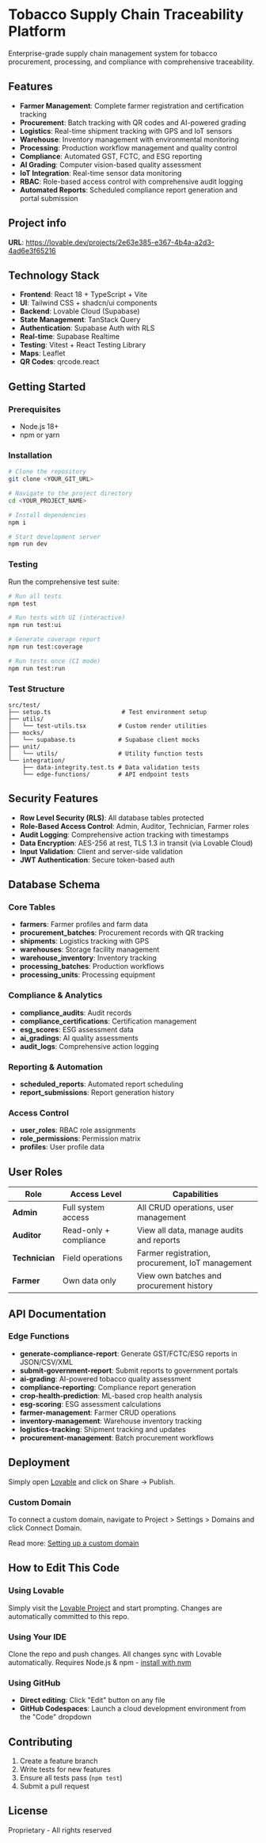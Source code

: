 # Tobacco Supply Chain Traceability Platform

Enterprise-grade supply chain management system for tobacco procurement, processing, and compliance with comprehensive traceability.

## Features

- **Farmer Management**: Complete farmer registration and certification tracking
- **Procurement**: Batch tracking with QR codes and AI-powered grading
- **Logistics**: Real-time shipment tracking with GPS and IoT sensors
- **Warehouse**: Inventory management with environmental monitoring
- **Processing**: Production workflow management and quality control
- **Compliance**: Automated GST, FCTC, and ESG reporting
- **AI Grading**: Computer vision-based quality assessment
- **IoT Integration**: Real-time sensor data monitoring
- **RBAC**: Role-based access control with comprehensive audit logging
- **Automated Reports**: Scheduled compliance report generation and portal submission

## Project info

**URL**: https://lovable.dev/projects/2e63e385-e367-4b4a-a2d3-4ad6e3f65216

## Technology Stack

- **Frontend**: React 18 + TypeScript + Vite
- **UI**: Tailwind CSS + shadcn/ui components
- **Backend**: Lovable Cloud (Supabase)
- **State Management**: TanStack Query
- **Authentication**: Supabase Auth with RLS
- **Real-time**: Supabase Realtime
- **Testing**: Vitest + React Testing Library
- **Maps**: Leaflet
- **QR Codes**: qrcode.react

## Getting Started

### Prerequisites

- Node.js 18+
- npm or yarn

### Installation

```sh
# Clone the repository
git clone <YOUR_GIT_URL>

# Navigate to the project directory
cd <YOUR_PROJECT_NAME>

# Install dependencies
npm i

# Start development server
npm run dev
```

### Testing

Run the comprehensive test suite:

```bash
# Run all tests
npm test

# Run tests with UI (interactive)
npm run test:ui

# Generate coverage report
npm run test:coverage

# Run tests once (CI mode)
npm run test:run
```

### Test Structure

```
src/test/
├── setup.ts                    # Test environment setup
├── utils/
│   └── test-utils.tsx         # Custom render utilities
├── mocks/
│   └── supabase.ts            # Supabase client mocks
├── unit/
│   └── utils/                 # Utility function tests
└── integration/
    ├── data-integrity.test.ts # Data validation tests
    └── edge-functions/        # API endpoint tests
```

## Security Features

- **Row Level Security (RLS)**: All database tables protected
- **Role-Based Access Control**: Admin, Auditor, Technician, Farmer roles
- **Audit Logging**: Comprehensive action tracking with timestamps
- **Data Encryption**: AES-256 at rest, TLS 1.3 in transit (via Lovable Cloud)
- **Input Validation**: Client and server-side validation
- **JWT Authentication**: Secure token-based auth

## Database Schema

### Core Tables
- **farmers**: Farmer profiles and farm data
- **procurement_batches**: Procurement records with QR tracking
- **shipments**: Logistics tracking with GPS
- **warehouses**: Storage facility management
- **warehouse_inventory**: Inventory tracking
- **processing_batches**: Production workflows
- **processing_units**: Processing equipment

### Compliance & Analytics
- **compliance_audits**: Audit records
- **compliance_certifications**: Certification management
- **esg_scores**: ESG assessment data
- **ai_gradings**: AI quality assessments
- **audit_logs**: Comprehensive action logging

### Reporting & Automation
- **scheduled_reports**: Automated report scheduling
- **report_submissions**: Report generation history

### Access Control
- **user_roles**: RBAC role assignments
- **role_permissions**: Permission matrix
- **profiles**: User profile data

## User Roles

| Role | Access Level | Capabilities |
|------|-------------|--------------|
| **Admin** | Full system access | All CRUD operations, user management |
| **Auditor** | Read-only + compliance | View all data, manage audits and reports |
| **Technician** | Field operations | Farmer registration, procurement, IoT management |
| **Farmer** | Own data only | View own batches and procurement history |

## API Documentation

### Edge Functions

- **generate-compliance-report**: Generate GST/FCTC/ESG reports in JSON/CSV/XML
- **submit-government-report**: Submit reports to government portals
- **ai-grading**: AI-powered tobacco quality assessment
- **compliance-reporting**: Compliance report generation
- **crop-health-prediction**: ML-based crop health analysis
- **esg-scoring**: ESG assessment calculations
- **farmer-management**: Farmer CRUD operations
- **inventory-management**: Warehouse inventory tracking
- **logistics-tracking**: Shipment tracking and updates
- **procurement-management**: Batch procurement workflows

## Deployment

Simply open [Lovable](https://lovable.dev/projects/2e63e385-e367-4b4a-a2d3-4ad6e3f65216) and click on Share -> Publish.

### Custom Domain

To connect a custom domain, navigate to Project > Settings > Domains and click Connect Domain.

Read more: [Setting up a custom domain](https://docs.lovable.dev/features/custom-domain#custom-domain)

## How to Edit This Code

### Using Lovable

Simply visit the [Lovable Project](https://lovable.dev/projects/2e63e385-e367-4b4a-a2d3-4ad6e3f65216) and start prompting. Changes are automatically committed to this repo.

### Using Your IDE

Clone the repo and push changes. All changes sync with Lovable automatically. Requires Node.js & npm - [install with nvm](https://github.com/nvm-sh/nvm#installing-and-updating)

### Using GitHub

- **Direct editing**: Click "Edit" button on any file
- **GitHub Codespaces**: Launch a cloud development environment from the "Code" dropdown

## Contributing

1. Create a feature branch
2. Write tests for new features  
3. Ensure all tests pass (`npm test`)
4. Submit a pull request

## License

Proprietary - All rights reserved
